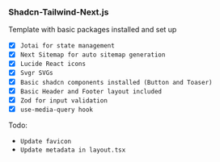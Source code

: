 ### Shadcn-Tailwind-Next.js 
Template with basic packages installed and set up

[//]: # (list of packages)
- [x] `Jotai for state management`
- [x] `Next Sitemap for auto sitemap generation`
- [x] `Lucide React icons`
- [x] `Svgr SVGs`
- [x] `Basic shadcn components installed (Button and Toaser)`
- [x] `Basic Header and Footer layout included`
- [x] `Zod for input validation`
- [x] `use-media-query hook`

[//]: # (User todo list)
Todo:
- `Update favicon`
- `Update metadata in layout.tsx`